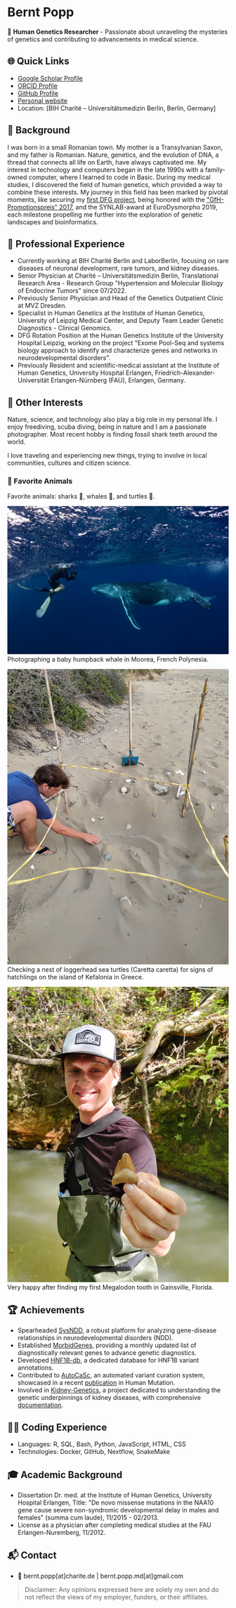 # Bernt Popp

🔬 **Human Genetics Researcher** - Passionate about unraveling the mysteries of genetics and contributing to advancements in medical science.

## 🌐 Quick Links
- [Google Scholar Profile](https://scholar.google.com/citations?user=Uvhu3t0AAAAJ)
- [ORCID Profile](https://orcid.org/0000-0002-3679-1081)
- [GitHub Profile](https://github.com/berntpopp)
- [Personal website](http://www.berntpopp.com/)
- Location: [BIH Charité – Universitätsmedizin Berlin, Berlin, Germany]


## 📖 Background
I was born in a small Romanian town. My mother is a Transylvanian Saxon, and my father is Romanian. Nature, genetics, and the evolution of DNA, a thread that connects all life on Earth, have always captivated me. My interest in technology and computers began in the late 1990s with a family-owned computer, where I learned to code in Basic. During my medical studies, I discovered the field of human genetics, which provided a way to combine these interests.
My journey in this field has been marked by pivotal moments, like securing my [first DFG project](https://gepris.dfg.de/gepris/projekt/422575385), being honored with the ["GfH-Promotionspreis" 2017](https://gfhev.de/de/ueber-uns/ehrungen.html), and the SYNLAB-award at EuroDysmorpho 2019, each milestone propelling me further into the exploration of genetic landscapes and bioinformatics.


## 💼 Professional Experience
- Currently working at BIH Charité Berlin and LaborBerlin, focusing on rare diseases of neuronal development, rare tumors, and kidney diseases.
- Senior Physician at Charité – Universitätsmedizin Berlin, Translational Research Area - Research Group "Hypertension and Molecular Biology of Endocrine Tumors" since 07/2022.
- Previously Senior Physician and Head of the Genetics Outpatient Clinic at MVZ Dresden.
- Specialist in Human Genetics at the Institute of Human Genetics, University of Leipzig Medical Center, and Deputy Team Leader Genetic Diagnostics - Clinical Genomics.
- DFG Rotation Position at the Human Genetics Institute of the University Hospital Leipzig, working on the project "Exome Pool-Seq and systems biology approach to identify and characterize genes and networks in neurodevelopmental disorders".
- Previously Resident and scientific-medical assistant at the Institute of Human Genetics, University Hospital Erlangen, Friedrich-Alexander-Universität Erlangen-Nürnberg (FAU), Erlangen, Germany.


## 🌱 Other Interests
Nature, science, and technology also play a big role in my personal life. I enjoy freediving, scuba diving, being in nature and I am a passionate photographer. Most recent hobby is finding fossil shark teeth around the world.

I love traveling and experiencing new things, trying to involve in local communities, cultures and citizen science.


### 🐋 Favorite Animals
Favorite animals: sharks 🦈, whales 🐋, and turtles 🐢.

![Whales of Moorea](./static/img/b1_whale-moorea.jpg)
Photographing a baby humpback whale in Moorea, French Polynesia.

![Checking of Caretta caretta hatchlings and nests on Kefalonia](./static/img/b2_turtles-kefalonia.jpg)
Checking a nest of loggerhead sea turtles (Caretta caretta) for signs of hatchlings on the island of Kefalonia in Greece.

![My first Megalodon tooth in Gainsville](./static/img/b3_megtooth-gainsville.jpg)
Very happy after finding my first Megalodon tooth in Gainsville, Florida.


## 🏆 Achievements
- Spearheaded [SysNDD](https://github.com/berntpopp/sysndd), a robust platform for analyzing gene-disease relationships in neurodevelopmental disorders (NDD).
- Established [MorbidGenes](https://github.com/berntpopp/morbidgenes), providing a monthly updated list of diagnostically relevant genes to advance genetic diagnostics.
- Developed [HNF1B-db](https://github.com/berntpopp/HNF1B-db), a dedicated database for HNF1B variant annotations.
- Contributed to [AutoCaSc](https://github.com/JohannKaspar/AutoCaSc), an automated variant curation system, showcased in a recent [publication](https://onlinelibrary.wiley.com/doi/10.1002/humu.24451) in Human Mutation.
- Involved in [Kidney-Genetics](https://github.com/halbritter-lab/kidney-genetics), a project dedicated to understanding the genetic underpinnings of kidney diseases, with comprehensive [documentation](https://halbritter-lab.github.io/kidney-genetics/).


## 👨‍💻 Coding Experience
- Languages: R, SQL, Bash, Python, JavaScript, HTML, CSS
- Technologies: Docker, GitHub, Nextflow, SnakeMake


## 🎓 Academic Background
- Dissertation Dr. med. at the Institute of Human Genetics, University Hospital Erlangen, Title: "De novo missense mutations in the NAA10 gene cause severe non-syndromic developmental delay in males and females" (summa cum laude), 11/2015 - 02/2013.
- License as a physician after completing medical studies at the FAU Erlangen-Nuremberg, 11/2012.


## 📬 Contact
- 📧 bernt.popp[at]charite.de | bernt.popp.md[at]gmail.com

> Disclaimer: Any opinions expressed here are solely my own and do not reflect the views of my employer, funders, or their affiliates.

